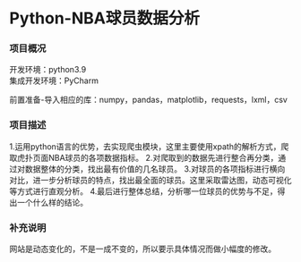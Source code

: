 # Python-NBA球员数据分析
### 项目概况
开发环境：python3.9  
集成开发环境：PyCharm  

前置准备-导入相应的库：numpy，pandas，matplotlib，requests，lxml，csv
### 项目描述
1.运用python语言的优势，去实现爬虫模块，这里主要使用xpath的解析方式，爬取虎扑页面NBA球员的各项数据指标。
2.对爬取到的数据先进行整合再分类，通过对数据整体的分类，找出最有价值的几名球员。
3.对球员的各项指标进行横向对比，进一步分析球员的特点，找出最全面的球员。这里采取雷达图，动态可视化等方式进行直观分析。
4.最后进行整体总结，分析哪一位球员的优势与不足，得出一个什么样的结论。
###  补充说明
网站是动态变化的，不是一成不变的，所以要示具体情况而做小幅度的修改。
